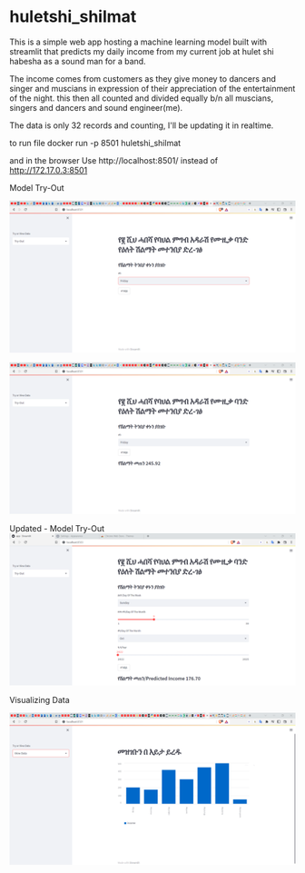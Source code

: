 # huletshi_shilmat

This is a simple web app hosting a machine learning model built with streamlit that predicts my daily income from my current job at hulet shi habesha as a sound man for a band.

The income comes from customers as they give money to dancers and singer and muscians in expression of their appreciation of the entertainment of the night. this then all counted and divided equally b/n all muscians, singers and dancers and sound engineer(me).

The data is only 32 records and counting, I'll be updating it in realtime.

to run file
docker run -p 8501 huletshi_shilmat

and in the browser
Use http://localhost:8501/ instead of http://172.17.0.3:8501

Model Try-Out

![tryout!](https://github.com/EyuaelB/huletshi_shilmat/blob/master/screenshots/try_out_page.png)

![result!](https://github.com/EyuaelB/huletshi_shilmat/blob/master/screenshots/try_out_page_result.png)

Updated - Model Try-Out
![updated!](https://github.com/EyuaelB/huletshi_shilmat/blob/master/screenshots/updated_model_tryout.png)

Visualizing Data

![about_data!](https://github.com/EyuaelB/huletshi_shilmat/blob/master/screenshots/about_data_page.png)
